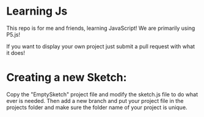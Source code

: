 # Learning Js
This repo is for me and friends, learning JavaScript!
We are primarily using P5.js!

If you want to display your own project just submit a pull request with what it does!

# Creating a new Sketch:
Copy the "EmptySketch" project file and modify the sketch.js file to do what ever is needed.
Then add a new branch and put your project file in the projects folder and make sure the folder name of your project is unique.
